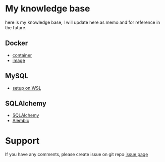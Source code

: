 # My knowledge base

here is my knowledge base, I will update here as memo and for reference in the future.

## Docker

- [container](./docker_container.md)
- [image](./docker_image.md)

## MySQL

- [setup on WSL](./mysql_commands.md)

## SQLAlchemy

- [SQLAlchemy](./sqlalchemy_sqlalchemy.md)
- [Alembic](./sqlalchemy_alembic.md)

# Support

If you have any comments, please create issue on git repo [issue page](https://github.com/fanqingsong/memo/issues)